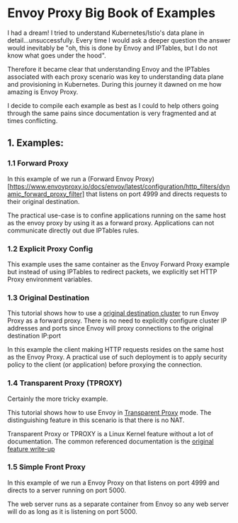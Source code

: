 # Envoy Proxy Big Book of Examples

I had a dream! I tried to understand Kubernetes/Istio's data plane in detail...unsuccessfully. Every time I would ask a deeper question the answer would inevitably be "oh, this is done by Envoy and IPTables, but I do not know what goes under the hood". 

Therefore it became clear that understanding Envoy and the IPTables associated with each proxy scenario was key to understanding data plane and provisioning in Kubernetes. During this journey it dawned on me how amazing is Envoy Proxy.

I decide to compile each example as best as I could to help others going through the same pains since documentation is very fragmented and at times conflicting. 

## 1. Examples:

### 1.1 Forward Proxy

In this example of we run a (Forward Envoy Proxy)[https://www.envoyproxy.io/docs/envoy/latest/configuration/http_filters/dynamic_forward_proxy_filter] that listens on port 4999 and directs requests to their original destination. 

The practical use-case is to confine applications running on the same host as the envoy proxy by using it as a forward proxy. Applications can not communicate directly out due IPTables rules.

### 1.2 Explicit Proxy Config

This example uses the same container as the Envoy Forward Proxy example but instead of using IPTables to redirect packets, we explicitly set HTTP Proxy environment variables.

### 1.3 Original Destination

This tutorial shows how to use a [original destination cluster](https://www.envoyproxy.io/docs/envoy/latest/intro/arch_overview/upstream/service_discovery#arch-overview-service-discovery-types-original-destination) to run Envoy Proxy as a forward proxy. There is no need to explicitly configure cluster IP addresses and ports since Envoy will proxy connections to the original destination IP:port  

In this example the client making HTTP requests resides on the same host as the Envoy Proxy. A practical use of such deployment is to apply security policy to the client (or application) before proxying the connection.

### 1.4 Transparent Proxy (TPROXY)

Certainly the more tricky example. 

This tutorial shows how to use Envoy in [Transparent Proxy](https://www.envoyproxy.io/docs/envoy/latest/api-v2/api/v2/lds.proto#envoy-api-field-listener-transparent) mode. The distinguishing feature in this scenario is that there is no NAT.

Transparent Proxy or TPROXY is a Linux Kernel feature without a lot of documentation. The common referenced documentation is the [original feature write-up](https://www.kernel.org/doc/Documentation/networking/tproxy.txt)

### 1.5 Simple Front Proxy

In this example of we run a Envoy Proxy on that listens on port 4999 and directs to a server running on port 5000.
 
 The web server runs as a separate container from Envoy so any web server will do as long as it is listening on port 5000. 
